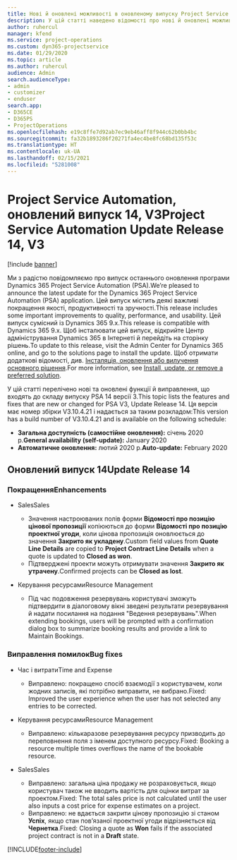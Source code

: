 ```yaml
---
title: Нові й оновлені можливості в оновленому випуску Project Service Automation 14 версії 3
description: У цій статті наведено відомості про нові й оновлені можливості Project Service Automation 14 версії 3.
author: ruhercul
manager: kfend
ms.service: project-operations
ms.custom: dyn365-projectservice
ms.date: 01/29/2020
ms.topic: article
ms.author: ruhercul
audience: Admin
search.audienceType:
- admin
- customizer
- enduser
search.app:
- D365CE
- D365PS
- ProjectOperations
ms.openlocfilehash: e19c8ffe7d92ab7ec9eb46aff8f944c62b0bb4bc
ms.sourcegitcommit: fa32b1893286f20271fa4ec4be8fc68bd135f53c
ms.translationtype: HT
ms.contentlocale: uk-UA
ms.lasthandoff: 02/15/2021
ms.locfileid: "5281008"
---
```

# <a name="project-service-automation-update-release-14-v3"></a><span data-ttu-id="5e6fe-103">Project Service Automation, оновлений випуск 14, V3</span><span class="sxs-lookup"><span data-stu-id="5e6fe-103">Project Service Automation Update Release 14, V3</span></span>

[!include [banner](../includes/psa-now-project-operations.md)]

<span data-ttu-id="5e6fe-104">Ми з радістю повідомляємо про випуск останнього оновлення програми Dynamics 365 Project Service Automation (PSA).</span><span class="sxs-lookup"><span data-stu-id="5e6fe-104">We’re pleased to announce the latest update for the Dynamics 365 Project Service Automation (PSA) application.</span></span> <span data-ttu-id="5e6fe-105">Цей випуск містить деякі важливі покращення якості, продуктивності та зручності.</span><span class="sxs-lookup"><span data-stu-id="5e6fe-105">This release includes some important improvements to quality, performance, and usability.</span></span> <span data-ttu-id="5e6fe-106">Цей випуск сумісний із Dynamics 365 9.x.</span><span class="sxs-lookup"><span data-stu-id="5e6fe-106">This release is compatible with Dynamics 365 9.x.</span></span> <span data-ttu-id="5e6fe-107">Щоб інсталювати цей випуск, відкрийте Центр адміністрування Dynamics 365 в Інтернеті й перейдіть на сторінку рішень.</span><span class="sxs-lookup"><span data-stu-id="5e6fe-107">To update to this release, visit the Admin Center for Dynamics 365 online, and go to the solutions page to install the update.</span></span> <span data-ttu-id="5e6fe-108">Щоб отримати додаткові відомості, див. [Інсталяція, оновлення або вилучення основного рішення](https://docs.microsoft.com/power-platform/admin/install-remove-preferred-solution).</span><span class="sxs-lookup"><span data-stu-id="5e6fe-108">For more information, see [Install, update, or remove a preferred solution](https://docs.microsoft.com/power-platform/admin/install-remove-preferred-solution).</span></span>

<span data-ttu-id="5e6fe-109">У цій статті перелічено нові та оновлені функції й виправлення, що входять до складу випуску PSA 14 версії 3.</span><span class="sxs-lookup"><span data-stu-id="5e6fe-109">This topic lists the features and fixes that are new or changed for PSA V3, Update Release 14.</span></span> <span data-ttu-id="5e6fe-110">Ця версія має номер збірки V3.10.4.21 і надається за таким розкладом:</span><span class="sxs-lookup"><span data-stu-id="5e6fe-110">This version has a build number of V3.10.4.21 and is available on the following schedule:</span></span>

- <span data-ttu-id="5e6fe-111">**Загальна доступність (самостійне оновлення):** січень 2020 р.</span><span class="sxs-lookup"><span data-stu-id="5e6fe-111">**General availability (self-update):** January 2020</span></span>
- <span data-ttu-id="5e6fe-112">**Автоматичне оновлення:** лютий 2020 р.</span><span class="sxs-lookup"><span data-stu-id="5e6fe-112">**Auto-update:** February 2020</span></span>

## <a name="update-release-14"></a><span data-ttu-id="5e6fe-113">Оновлений випуск 14</span><span class="sxs-lookup"><span data-stu-id="5e6fe-113">Update Release 14</span></span>

### <a name="enhancements"></a><span data-ttu-id="5e6fe-114">Покращення</span><span class="sxs-lookup"><span data-stu-id="5e6fe-114">Enhancements</span></span>

- <span data-ttu-id="5e6fe-115">Sales</span><span class="sxs-lookup"><span data-stu-id="5e6fe-115">Sales</span></span>

     - <span data-ttu-id="5e6fe-116">Значення настроюваних полів форми **Відомості про позицію цінової пропозиції** копіюються до форми **Відомості про позицію проектної угоди**, коли цінова пропозиція оновлюється до значення **Закрито як укладену**.</span><span class="sxs-lookup"><span data-stu-id="5e6fe-116">Custom field values from **Quote Line Details** are copied to **Project Contract Line Details** when a quote is updated to **Closed as won**.</span></span>
     - <span data-ttu-id="5e6fe-117">Підтверджені проекти можуть отримувати значення **Закрито як утрачену**.</span><span class="sxs-lookup"><span data-stu-id="5e6fe-117">Confirmed projects can be **Closed as lost**.</span></span>

- <span data-ttu-id="5e6fe-118">Керування ресурсами</span><span class="sxs-lookup"><span data-stu-id="5e6fe-118">Resource Management</span></span>

     - <span data-ttu-id="5e6fe-119">Під час подовження резервувань користувачі зможуть підтвердити в діалоговому вікні зведені результати резервування й надати посилання на подання "Ведення резервувань".</span><span class="sxs-lookup"><span data-stu-id="5e6fe-119">When extending bookings, users will be prompted with a confirmation dialog box to summarize booking results and provide a link to Maintain Bookings.</span></span>


### <a name="bug-fixes"></a><span data-ttu-id="5e6fe-120">Виправлення помилок</span><span class="sxs-lookup"><span data-stu-id="5e6fe-120">Bug fixes</span></span>

- <span data-ttu-id="5e6fe-121">Час і витрати</span><span class="sxs-lookup"><span data-stu-id="5e6fe-121">Time and Expense</span></span>

     - <span data-ttu-id="5e6fe-122">Виправлено: покращено спосіб взаємодії з користувачем, коли жодних записів, які потрібно виправити, не вибрано.</span><span class="sxs-lookup"><span data-stu-id="5e6fe-122">Fixed: Improved the user experience when the user has not selected any entries to be corrected.</span></span>

- <span data-ttu-id="5e6fe-123">Керування ресурсами</span><span class="sxs-lookup"><span data-stu-id="5e6fe-123">Resource Management</span></span>

     - <span data-ttu-id="5e6fe-124">Виправлено: кількаразове резервування ресурсу призводить до переповнення поля з іменем доступного ресурсу.</span><span class="sxs-lookup"><span data-stu-id="5e6fe-124">Fixed: Booking a resource multiple times overflows the name of the bookable resource.</span></span>

- <span data-ttu-id="5e6fe-125">Sales</span><span class="sxs-lookup"><span data-stu-id="5e6fe-125">Sales</span></span>

     - <span data-ttu-id="5e6fe-126">Виправлено: загальна ціна продажу не розраховується, якщо користувач також не вводить вартість для оцінки витрат за проектом.</span><span class="sxs-lookup"><span data-stu-id="5e6fe-126">Fixed: The total sales price is not calculated until the user also inputs a cost price for expense estimates on a project.</span></span>
     - <span data-ttu-id="5e6fe-127">Виправлено: не вдається закрити цінову пропозицію зі станом **Успіх**, якщо стан пов’язаної проектної угоди відрізняється від **Чернетка**.</span><span class="sxs-lookup"><span data-stu-id="5e6fe-127">Fixed: Closing a quote as **Won** fails if the associated project contract is not in a **Draft** state.</span></span>



[!INCLUDE[footer-include](../includes/footer-banner.md)]
